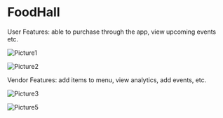 # FoodHall
User Features: able to purchase through the app, view upcoming events etc. 

![Picture1](https://user-images.githubusercontent.com/57559023/121433116-8ff62180-c949-11eb-9b81-59100d3d3eff.jpg)

![Picture2](https://user-images.githubusercontent.com/57559023/121433128-94223f00-c949-11eb-862d-0c72501c219a.jpg)


Vendor Features: add items to menu, view analytics, add events, etc.

![Picture3](https://user-images.githubusercontent.com/57559023/121433243-c03dc000-c949-11eb-90af-c26b3e7335e0.jpg)

![Picture5](https://user-images.githubusercontent.com/57559023/121433344-e19eac00-c949-11eb-892a-d8d74ccac638.jpg)

